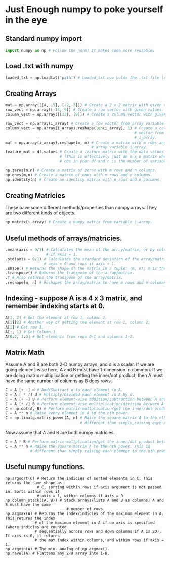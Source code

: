 # Just Enough numpy to poke yourself in the eye

## Standard numpy import
```Python
import numpy as np # Follow the norm! It makes code more reusable. 
```

## Load .txt with numpy
```Python
loaded_txt = np.loadtxt('path') # Loaded_txt now holds the .txt file located at 'path'
```

## Creating Arrays
```Python
mat = np.array([[4, -5], [-2, 3]]) # Create a 2 x 2 matrix with given values. 
row_vect = np.array([-13, 9]) # Create a row vector with given values. 
column_vect = np.array([[13], [9]]) # Create a column vector with given values. 

row_vect = np.array(i_array) # Create a row vector from array variable i_array.
column_vect = np.array(i_array).reshape(len(i_array), 1) # Create a column 
														 # vector from array variable
														 # i_array. 
mat = np.array(i_array).reshape(m, n) # Create a matrix with m rows and n columns from 
									  # array variable i_array.
feature_mat = df.values # Create a feature matrix with the data values from dataframe df 
						# (This is effectively just an m x n matrix where m is the number of
						# obs in your df and n is the number of variables). 

np.zeros(m,n) # Create a matrix of zeros with m rows and n columns. 
np.ones(m,n) # Create a matrix of ones with m rows and n columns.
np.identity(n) # Create an identity matrix with n rows and n columns.  
```

## Creating Matricies 

These have some different methods/properties than numpy arrays. They are two different
kinds of objects. 

```Python
np.matrix(i_array) # Create a numpy matrix from variable i_array. 
```

## Useful methods of arrays/matricies. 
```Python
.mean(axis = 0/1) # Calculates the mean of the array/matrix, or by columns if axis = 0 and rows 
				  # if axis = 1. 
.std(axis = 0/1) # Calculates the standard deviation of the array/matrix, or by columns if 
				 # axis = 0 and rows if axis = 1. 
.shape() # Returns the shape of the matrix in a tuple: (m, n): m is the # rows and n # columns. 
.transpose() # Returns the transpose of the array/matrix. 
.T # Also returns the transpose of the array/matrix. 
.reshape(m, n) # Reshapes the array/matrix to have m rows and n columns. 
```

## Indexing - suppose A is a 4 x 3 matrix, and remember indexing starts at 0.
```Python
A[1, 2] # Get the element at row 1, column 2. 
A[1][2] # Another way of getting the element at row 1, column 2.
A[1] # Get row 1. 
A[:, 1] # Get Column 1. 
A[0:2, 1:3] # Get elements from rows 0-1 and columns 1-2.
```

## Matrix Math 

Assume A and B are both 2-D numpy arrays, and d is a scalar. If we are going element-wise here, A and B must have 1-dimension in common. If we are doing matrix multiplication or getting the inner/dot product, then A must have the same number of columns as B does rows. 

```Python
C = A [+ -] d # Add/Subtract d to each element in A.
C = A [ * /] d # Multiply/Divided each element in A by d. 
C = A [+ -] B # Perform element-wise addition/subtraction between A and B. 
C = A [* /] B # Perform element-wise multiplication/division between A and B. 
C = np.dot(A, B) # Perform matrix-multplication/get the inner/dot product between A and B.
C = A ** n # Raise every element in A to the nth power. 
C = np.linalg.matrix_power(A, n) # Raise the square matrix A to the nth power. This is 
								 # different than simply raising each element to the nth power. 
``` 

Now assume that A and B are both numpy matricies. 

```Python
C = A * B # Perform matrix-multplication/get the inner/dot product between A and B.
C = A ** n # Raise the square matrix A to the nth power. This is 
		   # different than simply raising each element to the nth power. 
```

## Useful numpy functions. 

```
np.argsort(C) # Return the indicies of sorted elements in C. This returns the same shape as 	
			  # C, sorting within rows if axis argument is not passed in. Sorts within rows if 
			  # axis = 1, within columns if axis = 0. 
np.column_stack((A, B)) # Stack arrays/lists A and B as columns. A and B must have the same 
						   # number of rows. 
np.argmax(A) # Returns the index/indicies of the maximum element in A. This returns the index 
			 # of the maximum element in A if no axis is specified (where indicies are counted
			 # sequentially across rows and down columns if A is 2D). If axis is 0, it returns
			 # the max index within columns, and within rows if axis = 1. 
np.argmin(A) # The min. analog of np.argmax(). 
np.ravel(A) # Flattens any 2-D array into 1-D. 
```



